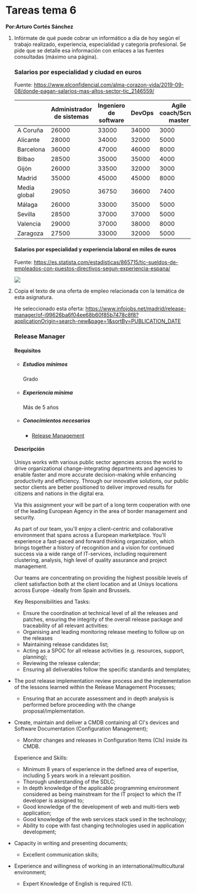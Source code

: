 

# Tareas tema 6

**Por:Arturo Cortés Sánchez**

1. Infórmate de qué puede cobrar un informático a día de hoy según el  trabajo realizado, experiencia, especialidad y categoría profesional.  Se pide que se detalle esa información con enlaces a las fuentes  consultadas (máximo una página).

   ### Salarios por especialidad y ciudad en euros

   

   Fuente: https://www.elconfidencial.com/alma-corazon-vida/2019-09-08/donde-pagan-salarios-mas-altos-sector-tic_2146559/

   

   |              | **Administrador de sistemas** | **Ingeniero de software** | **DevOps** | **Agile coach/Scrum master** | **Ciberseguridad** | **Analista/científico de datos** |
   | ------------ | ----------------------------- | ------------------------- | ---------- | ---------------------------- | ------------------ | -------------------------------- |
   | A Coruña     | 26000                         | 33000                     | 34000      | 3000                         | 35000              | 33000                            |
   | Alicante     | 28000                         | 34000                     | 32000      | 5000                         | 34000              | 33000                            |
   | Barcelona    | 36000                         | 47000                     | 46000      | 8000                         | 49000              | 44000                            |
   | Bilbao       | 28500                         | 35000                     | 35000      | 4000                         | 34000              | 33000                            |
   | Gijón        | 26000                         | 33500                     | 32000      | 3000                         | 32000              | 32000                            |
   | Madrid       | 35000                         | 45000                     | 45000      | 8000                         | 48000              | 42000                            |
   | Media global | 29050                         | 36750                     | 36600      | 7400                         | 36900              | 35600                            |
   | Málaga       | 26000                         | 33000                     | 35000      | 5000                         | 34000              | 34000                            |
   | Sevilla      | 28500                         | 37000                     | 37000      | 5000                         | 35000              | 36000                            |
   | Valencia     | 29000                         | 37000                     | 38000      | 8000                         | 35000              | 36000                            |
   | Zaragoza     | 27500                         | 33000                     | 32000      | 5000                         | 33000              | 33000                            |

   

   #### Salarios por especialidad y experiencia laboral en miles de euros

   

   Fuente: https://es.statista.com/estadisticas/865715/tic-sueldos-de-empleados-con-puestos-directivos-segun-experiencia-espana/

   

   ![](/home/arturo/Escritorio/PGPI/Screenshot_20201125_221525.png)

   

   

2. Copia el texto de una oferta de empleo relacionada con la temática de esta asignatura. 

   

   He seleccionado esta oferta: https://www.infojobs.net/madrid/release-manager/of-i99626ba6f04ee68b60f85b7478c8f8?applicationOrigin=search-new&page=1&sortBy=PUBLICATION_DATE

   

   ### Release Manager						

   #### Requisitos

   - ##### Estudios mínimos

     Grado

   - ##### Experiencia mínima

     Más de 5 años

   - ##### Conocimientos necesarios

     - [Release Management](https://www.infojobs.net/ofertas-trabajo/release-management) 											

   #### Descripción

   Unisys works with various public sector agencies across the world to  drive organizational change-integrating departments and agencies to  enable faster and more accurate decision-making while enhancing  productivity and efficiency. Through our innovative solutions, our  public sector clients are better positioned to deliver improved results  for citizens and nations in the digital era.

   Via this assignment your will be part of a long term cooperation with  one of the leading European Agency in the area of border management and  security.

   As part of our team, you'll enjoy a client-centric and collaborative  environment that spans across a European marketplace. You'll experience a fast-paced and forward thinking organization, which brings together a  history of recognition and a vision for continued success via a wide  range of IT-services, including requirement clustering, analysis, high  level of quality assurance and project management.

   Our teams are concentrating on providing the highest possible levels of  client satisfaction both at the client location and at Unisys locations  across Europe -ideally from Spain and Brussels.
   
   Key Responsibilities and Tasks:
   
   * Ensure the coordination at technical level of all the releases and patches, ensuring the integrity of the overall release package and  traceability of all relevant activities:
   *  Organising and leading monitoring release meeting to follow up on the releases
   * Maintaining release candidates list;
   * Acting as a SPOC for all release activities (e.g. resources, support, planning);
   * Reviewing the release calendar;
   * Ensuring all deliverables follow the specific standards and templates;
* The post release implementation review process and the  implementation of the lessons learned within the Release Management  Processes;
   * Ensuring that an accurate assessment and in depth analysis is  performed before proceeding with the change proposal/implementation.
* Create, maintain and deliver a CMDB containing all CI's devices and Software Documentation (Configuration Management); 
   *  Monitor changes and releases in Configuration Items (CIs) inside its CMDB.
   
   Experience and Skills:
   
   * Minimum 8 years of experience in the defined area of expertise, including 5 years work in a relevant position. 
   * Thorough understanding of the SDLC;
   * In depth knowledge of the applicable programming environment  considered as being mainstream for the IT project to which the IT  developer is assigned to;
   * Good knowledge of the development of web and multi-tiers web application;
   *  Good knowledge of the web services stack used in the technology;
   * Ability to cope with fast changing technologies used in application development;
* Capacity in writing and presenting documents;
   * Excellent communication skills;
* Experience and willingness of working in an international/multicultural environment;
   * Expert Knowledge of English is required (C1).
   
